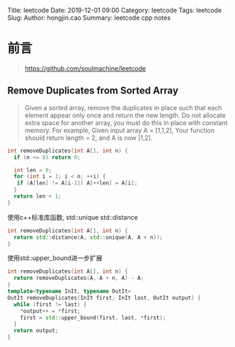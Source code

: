 Title: leetcode
Date: 2019-12-01 09:00
Category: leetcode 
Tags: leetcode
Slug: 
Author: hongjin.cao 
Summary: leetcode cpp notes

# 前言

> https://github.com/soulmachine/leetcode

## Remove Duplicates from Sorted Array

> Given a sorted array, remove the duplicates in place such that each element appear only once
and return the new length.
Do not allocate extra space for another array, you must do this in place with constant memory.
For example, Given input array A = [1,1,2],
Your function should return length = 2, and A is now [1,2].

```cpp
int removeDuplicates(int A[], int n) {
  if (n <= 0) return 0;

  int len = 0;
  for (int i = 1; i < n; ++i) {
   if (A[len] != A[i-1]) A[++len] = A[i];
  }
  return len + 1;
}
```

使用c++标准库函数, std::unique std::distance

```cpp
int removeDuplicates(int A[], int n) {
  return std::distance(A, std::unique(A, A + n));
}
```

使用std::upper_bound进一步扩展	

```cpp
int removeDuplicates(int A[], int n) {
  return removeDuplicates(A, A + n, A) - A;
}
template<typename InIt, typename OutIt>
OutIt removeDuplicates(InIt first, InIt last, OutIt output) {
  while (first != last) {
    *output++ = *first;
    first = std::upper_bound(first, last, *first);
  }
  return output;
}
```

